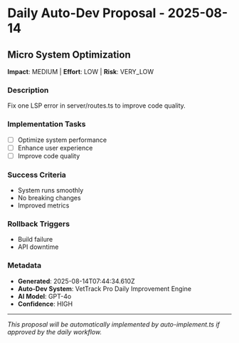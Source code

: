# Daily Auto-Dev Proposal - 2025-08-14

## Micro System Optimization

**Impact**: MEDIUM | **Effort**: LOW | **Risk**: VERY_LOW

### Description
Fix one LSP error in server/routes.ts to improve code quality.

### Implementation Tasks
- [ ] Optimize system performance
- [ ] Enhance user experience
- [ ] Improve code quality

### Success Criteria
- System runs smoothly
- No breaking changes
- Improved metrics

### Rollback Triggers
- Build failure
- API downtime

### Metadata
- **Generated**: 2025-08-14T07:44:34.610Z
- **Auto-Dev System**: VetTrack Pro Daily Improvement Engine
- **AI Model**: GPT-4o
- **Confidence**: HIGH

---

*This proposal will be automatically implemented by auto-implement.ts if approved by the daily workflow.*
